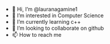 - 👋 Hi, I’m @lauranagamine1
- 👀 I’m interested in Computer Science
- 🌱 I’m currently learning c++
- 💞️ I’m looking to collaborate on github
- 📫 How to reach me 

<!---
lauranagamine1/lauranagamine1 is a ✨ special ✨ repository because its `README.md` (this file) appears on your GitHub profile.
You can click the Preview link to take a look at your changes.
--->
